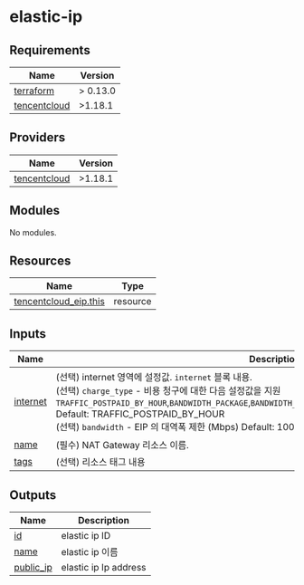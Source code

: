 # elastic-ip

<!-- BEGINNING OF PRE-COMMIT-TERRAFORM DOCS HOOK -->
## Requirements

| Name | Version |
|------|---------|
| <a name="requirement_terraform"></a> [terraform](#requirement\_terraform) | > 0.13.0 |
| <a name="requirement_tencentcloud"></a> [tencentcloud](#requirement\_tencentcloud) | >1.18.1 |

## Providers

| Name | Version |
|------|---------|
| <a name="provider_tencentcloud"></a> [tencentcloud](#provider\_tencentcloud) | >1.18.1 |

## Modules

No modules.

## Resources

| Name | Type |
|------|------|
| [tencentcloud_eip.this](https://registry.terraform.io/providers/tencentcloudstack/tencentcloud/latest/docs/resources/eip) | resource |

## Inputs

| Name | Description | Type | Default | Required |
|------|-------------|------|---------|:--------:|
| <a name="input_internet"></a> [internet](#input\_internet) | (선택) internet 영역에 설정값. `internet` 블록 내용.<br>    (선택) `charge_type` - 비용 청구에 대한 다음 설정값을 지원 `TRAFFIC_POSTPAID_BY_HOUR`,`BANDWIDTH_PACKAGE`,`BANDWIDTH_POSTPAID_BY_HOUR`,`BANDWIDTH_PREPAID_BY_MONTH` Default: TRAFFIC\_POSTPAID\_BY\_HOUR<br>    (선택) `bandwidth` - EIP 의 대역폭 제한 (Mbps) Default: 100. | <pre>object({<br>    charge_type = optional(string, "TRAFFIC_POSTPAID_BY_HOUR")<br>    bandwidth   = optional(number, 100)<br>  })</pre> | `{}` | no |
| <a name="input_name"></a> [name](#input\_name) | (필수) NAT Gateway 리소스 이름. | `string` | n/a | yes |
| <a name="input_tags"></a> [tags](#input\_tags) | (선택) 리소스 태그 내용 | `map(string)` | `{}` | no |

## Outputs

| Name | Description |
|------|-------------|
| <a name="output_id"></a> [id](#output\_id) | elastic ip ID |
| <a name="output_name"></a> [name](#output\_name) | elastic ip 이름 |
| <a name="output_public_ip"></a> [public\_ip](#output\_public\_ip) | elastic ip Ip address |
<!-- END OF PRE-COMMIT-TERRAFORM DOCS HOOK -->
